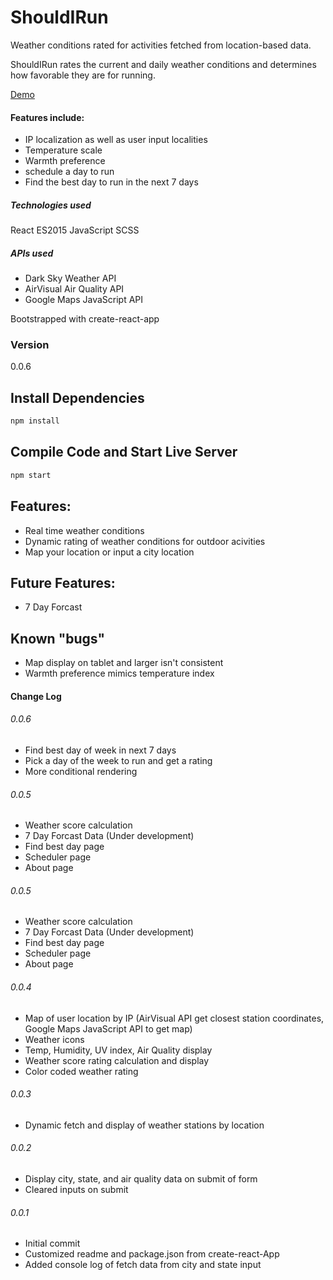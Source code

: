 # ShouldIRun

Weather conditions rated for activities fetched from location-based data.

ShouldIRun rates the current and daily weather conditions and determines how favorable they are for running.

[Demo](https://jbratcher.github.io/ShouldIRun)

#### Features include:

* IP localization as well as user input localities
* Temperature scale 
* Warmth preference 
* schedule a day to run
* Find the best day to run in the next 7 days

##### Technologies used

React
ES2015 JavaScript
SCSS

##### APIs used

* Dark Sky Weather API
* AirVisual Air Quality API
* Google Maps JavaScript API

Bootstrapped with create-react-app

### Version

0.0.6

## Install Dependencies

```bash
npm install
```

## Compile Code and Start Live Server

```bash
npm start
```

## Features:

* Real time weather conditions
* Dynamic rating of weather conditions for outdoor acivities
* Map your location or input a city location

## Future Features:

* 7 Day Forcast

## Known "bugs"

* Map display on tablet and larger isn't consistent
* Warmth preference mimics temperature index

#### Change Log

###### 0.0.6

* Find best day of week in next 7 days
* Pick a day of the week to run and get a rating
* More conditional rendering

###### 0.0.5

* Weather score calculation
* 7 Day Forcast Data (Under development)
* Find best day page
* Scheduler page
* About page

###### 0.0.5

* Weather score calculation
* 7 Day Forcast Data (Under development)
* Find best day page
* Scheduler page
* About page

###### 0.0.4

* Map of user location by IP (AirVisual API get closest station coordinates, Google Maps JavaScript API to get map)
* Weather icons
* Temp, Humidity, UV index, Air Quality display
* Weather score rating calculation and display
* Color coded weather rating

###### 0.0.3

* Dynamic fetch and display of weather stations by location

###### 0.0.2

* Display city, state, and air quality data on submit of form
* Cleared inputs on submit


###### 0.0.1

* Initial commit
* Customized readme and package.json from create-react-App
* Added console log of fetch data from city and state input
